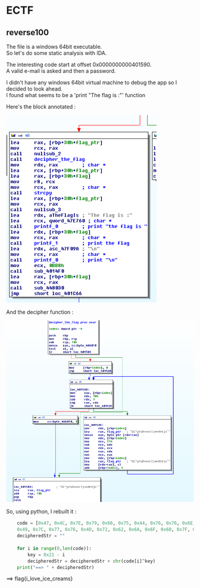 <h1>ECTF</h1>
<h2>reverse100</h2>
The file is a windows 64bit executable.<br />
So let's do some static analysis with IDA.

The interesting code start at offset 0x0000000000401590.<br />
A valid e-mail is asked and then a password.

I didn't have any windows 64bit virtual machine to debug the app so I decided to look ahead.<br />
I found what seems to be a 'print "The flag is :"' function

Here's the block annotated : 

<img src="IDA1.png"/>

And the decipher function : 

<img src="IDA2.png"/>

So, using python, I rebuilt it : 

```python
	code = [0x47, 0x4C, 0x7E, 0x79, 0x66, 0x75, 0x44, 0x76, 0x76, 0x6E, 0x72, 
	0x49, 0x7C, 0x77, 0x76, 0x4D, 0x72, 0x62, 0x6A, 0x6F, 0x60, 0x7F, 0x76]
	decipheredStr = ""

	for i in range(0,len(code)):
		key = 0x21 - i
		decipheredStr = decipheredStr + chr(code[i]^key)
	print("==> " + decipheredStr)
```

==> flag{i_love_ice_creams}
